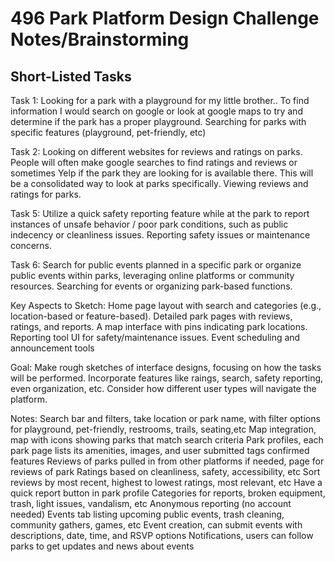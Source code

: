 # 496 Park Platform Design Challenge Notes/Brainstorming

## Short-Listed Tasks

Task 1: Looking for a park with a playground for my little brother.. To find information I
would search on google or look at google maps to try and determine if the park has a proper
playground. Searching for parks with specific features (playground, pet-friendly, etc)

Task 2: Looking on different websites for reviews and ratings on parks. People will often make
google searches to find ratings and reviews or sometimes Yelp if the park they are looking for
is available there. This will be a consolidated way to look at parks specifically. Viewing
reviews and ratings for parks.

Task 5: Utilize a quick safety reporting feature while at the park to report instances of
unsafe behavior / poor park conditions, such as public indecency or cleanliness issues.
Reporting safety issues or maintenance concerns.

Task 6: Search for public events planned in a specific park or organize public events within
parks, leveraging online platforms or community resources. Searching for events or organizing
park-based functions.

Key Aspects to Sketch:
Home page layout with search and categories (e.g., location-based or feature-based).
Detailed park pages with reviews, ratings, and reports.
A map interface with pins indicating park locations.
Reporting tool UI for safety/maintenance issues.
Event scheduling and announcement tools

Goal: Make rough sketches of interface designs, focusing on how the tasks will be performed.
Incorporate features like raings, search, safety reporting, even organization, etc. Consider
how different user types will navigate the platform.

Notes:
Search bar and filters, take location or park name, with filter options for playground,
pet-friendly, restrooms, trails, seating,etc
Map integration, map with icons showing parks that match search criteria
Park profiles, each park page lists its amenities, images, and user submitted tags confirmed
features
Reviews of parks pulled in from other platforms if needed, page for reviews of park
Ratings based on cleanliness, safety, accessibility, etc
Sort reviews by most recent, highest to lowest ratings, most relevant, etc
Have a quick report button in park profile
Categories for reports, broken equipment, trash, light issues, vandalism, etc
Anonymous reporting (no account needed)
Events tab listing upcoming public events, trash cleaning, community gathers, games, etc
Event creation, can submit events with descriptions, date, time, and RSVP options
Notifications, users can follow parks to get updates and news about events
